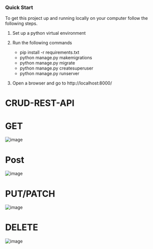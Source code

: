 ### Quick Start
To get this project up and running locally on your computer follow the following steps.
1. Set up a python virtual environment
2. Run the following commands
    * pip install -r requirements.txt
    * python manage.py makemigrations
    * python manage.py migrate
    * python manage.py createsuperuser
    * python manage.py runserver
   
3. Open a browser and go to http://localhost:8000/


# CRUD-REST-API
# GET
![image](https://user-images.githubusercontent.com/96526237/167242063-9294cd19-e853-4079-8c37-3c36edbecb0c.png)
# Post
![image](https://user-images.githubusercontent.com/96526237/167242127-7cc09ab3-def7-4fdc-a087-4daefd4f4921.png)
# PUT/PATCH
![image](https://user-images.githubusercontent.com/96526237/167242157-5c2b8fff-dd0e-4aa5-8ad1-00fff17169b8.png)

# DELETE
![image](https://user-images.githubusercontent.com/96526237/167242175-61a4b8d4-4b51-4748-9dd3-00fb1af63173.png)

